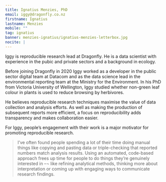 ```yaml
---
title: Ignatius Menzies, PhD
email: iggy@dragonfly.co.nz
firstname: Ignatius
lastname: Menzies
mobile: ""
tag: ignatius
banner: menzies-ignatius/ignatius-menzies-letterbox.jpg
nocite: |
---
```


Iggy is reproducible research lead at Dragonfly. He is a data scientist with experience in the pubic and private sectors and a background in ecology.

<!--more-->

Before joining Dragonfly in 2020 Iggy worked as a developer in the public sector digital team at Datacom and as the data science lead in the environmental reporting team at the Ministry for the Environment. In his PhD from Victoria University of Wellington, Iggy studied whether non-green leaf colour in plants is used to reduce browsing by herbivores.

He believes reproducible research techniques maximise the value of data collection and analysis efforts. As well as making the production of subsequent reports more efficient, a focus on reproducibility adds transparency and makes collaboration easier.

For Iggy, people’s engagement with their work is a major motivator for promoting reproducible research.

> I’ve often found people spending a lot of their time doing manual things like copying and pasting data or triple-checking that reported numbers match analysis results. Using an automated, code-based approach frees up time for people to do things they’re genuinely interested in –¬ like refining analytical methods, thinking more about interpretation or coming up with engaging ways to communicate research findings.
